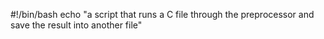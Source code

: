 #!/bin/bash
echo "a script that runs a C file through the preprocessor and save the result into another file"
